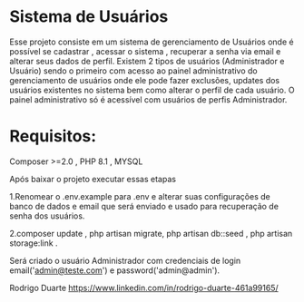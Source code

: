 
# Sistema de Usuários

Esse projeto consiste em um sistema de gerenciamento de Usuários onde  é possível se cadastrar , acessar o sistema , recuperar a senha via email e alterar seus dados de perfil. Existem 2 tipos de usuários (Administrador e Usuário) sendo o primeiro com acesso ao painel administrativo do gerenciamento de usuários onde ele pode fazer  exclusões, updates dos usuários existentes no sistema bem como alterar o perfil de cada usuário.
O painel administrativo só é acessível com usuários de perfis Administrador.

# Requisitos:
Composer >=2.0 , PHP 8.1 , MYSQL

Após baixar o projeto executar essas etapas

1.Renomear o .env.example para .env e alterar suas configurações
de banco de dados e email que será enviado e usado para recuperação de senha dos usuários.

2.composer update , php artisan migrate, php artisan db::seed , php artisan storage:link .

Será criado o usuário Administrador com credenciais de login email('admin@teste.com') e password('admin@admin').

Rodrigo Duarte https://www.linkedin.com/in/rodrigo-duarte-461a99165/



